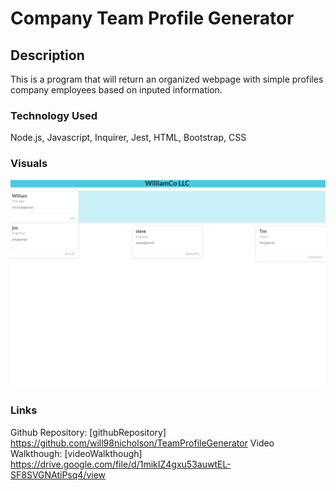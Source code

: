 # Company Team Profile Generator


## Description

This is a program that will return an organized webpage with simple profiles company employees 
based on inputed information. 

### Technology Used

Node.js, Javascript, Inquirer, Jest, HTML, Bootstrap, CSS

### Visuals

![screenshot](./Images/scrnsht.png)


### Links
Github Repository:
[githubRepository]  https://github.com/will98nicholson/TeamProfileGenerator
Video Walkthough:
[videoWalkthough]  https://drive.google.com/file/d/1mikIZ4gxu53auwtEL-SF8SVGNAtiPsq4/view